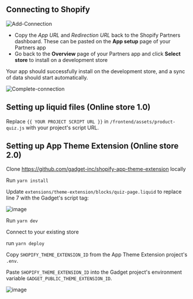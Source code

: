 ## Connecting to Shopify

![Add-Connection](https://storage.googleapis.com/assets.gadget.dev/template-assets%2Fa%2F71319%2F141253%2FKKn1DoM7mn2nWPHGii11S.gif)

- Copy the _App URL_ and _Redirection URL_ back to the Shopify Partners dashboard. These can be pasted on the **App setup** page of your Partners app
- Go back to the **Overview** page of your Partners app and click **Select store** to install on a development store

Your app should successfully install on the development store, and a sync of data should start automatically.

![Complete-connection](https://docs.gadget.dev/.vite/assets/Completed-Connection.1bbe8e19.png)

## Setting up liquid files (Online store 1.0)

Replace `{{ YOUR PROJECT SCRIPT URL }}` in `/frontend/assets/product-quiz.js` with your project's script URL.

## Setting up App Theme Extension (Online store 2.0)

Clone https://github.com/gadget-inc/shopify-app-theme-extension locally

Run `yarn install`

Update `extensions/theme-extension/blocks/quiz-page.liquid` to replace line 7 with the Gadget's script tag:

![image](https://storage.googleapis.com/assets.gadget.dev/template-assets%2Fa%2F76625%2F151832%2FVI7Y2RfeE6y9qvk465DAX.png)

Run `yarn dev`

Connect to your existing store

run `yarn deploy`

Copy `SHOPIFY_THEME_EXTENSION_ID` from the App Theme Extension project's `.env`.

Paste `SHOPIFY_THEME_EXTENSION_ID` into the Gadget project's environment variable `GADGET_PUBLIC_THEME_EXTENSION_ID`.

![image](https://storage.googleapis.com/assets.gadget.dev/template-assets%2Fa%2F76625%2F151832%2FWK__I7iQB7NDD1chT4oM3.png)
